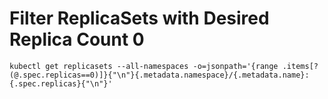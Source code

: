 # Filter ReplicaSets with Desired Replica Count 0
```
kubectl get replicasets --all-namespaces -o=jsonpath='{range .items[?(@.spec.replicas==0)]}{"\n"}{.metadata.namespace}/{.metadata.name}: {.spec.replicas}{"\n"}'
```
